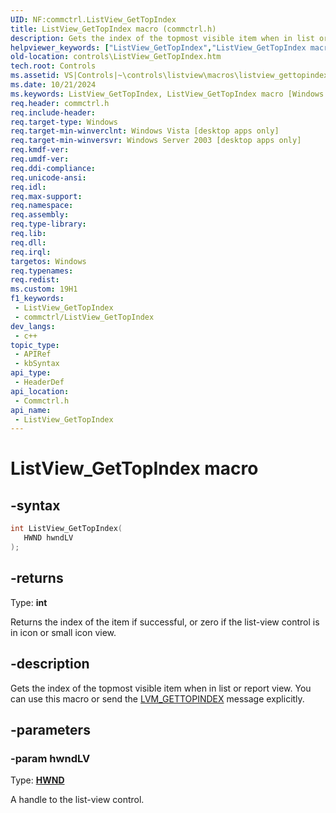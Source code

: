 ```yaml
---
UID: NF:commctrl.ListView_GetTopIndex
title: ListView_GetTopIndex macro (commctrl.h)
description: Gets the index of the topmost visible item when in list or report view. You can use this macro or send the LVM_GETTOPINDEX message explicitly.
helpviewer_keywords: ["ListView_GetTopIndex","ListView_GetTopIndex macro [Windows Controls]","_win32_ListView_GetTopIndex","_win32_ListView_GetTopIndex_cpp","commctrl/ListView_GetTopIndex","controls.ListView_GetTopIndex","controls._win32_ListView_GetTopIndex"]
old-location: controls\ListView_GetTopIndex.htm
tech.root: Controls
ms.assetid: VS|Controls|~\controls\listview\macros\listview_gettopindex.htm
ms.date: 10/21/2024
ms.keywords: ListView_GetTopIndex, ListView_GetTopIndex macro [Windows Controls], _win32_ListView_GetTopIndex, _win32_ListView_GetTopIndex_cpp, commctrl/ListView_GetTopIndex, controls.ListView_GetTopIndex, controls._win32_ListView_GetTopIndex
req.header: commctrl.h
req.include-header: 
req.target-type: Windows
req.target-min-winverclnt: Windows Vista [desktop apps only]
req.target-min-winversvr: Windows Server 2003 [desktop apps only]
req.kmdf-ver: 
req.umdf-ver: 
req.ddi-compliance: 
req.unicode-ansi: 
req.idl: 
req.max-support: 
req.namespace: 
req.assembly: 
req.type-library: 
req.lib: 
req.dll: 
req.irql: 
targetos: Windows
req.typenames: 
req.redist: 
ms.custom: 19H1
f1_keywords:
 - ListView_GetTopIndex
 - commctrl/ListView_GetTopIndex
dev_langs:
 - c++
topic_type:
 - APIRef
 - kbSyntax
api_type:
 - HeaderDef
api_location:
 - Commctrl.h
api_name:
 - ListView_GetTopIndex
---
```


# ListView_GetTopIndex macro

## -syntax

```cpp
int ListView_GetTopIndex(
   HWND hwndLV
);
```

## -returns

Type: **int**

Returns the index of the item if successful, or zero if the list-view control is in icon or small icon view.


## -description

Gets the index of the topmost visible item when in list or report view. You can use this macro or send the <a href="/windows/desktop/controls/lvm-gettopindex">LVM_GETTOPINDEX</a> message explicitly.

## -parameters

### -param hwndLV

Type: <b><a href="/windows/desktop/WinProg/windows-data-types">HWND</a></b>

A handle to the list-view control.
